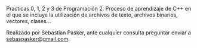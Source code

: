 Practicas 0, 1, 2 y 3 de Programación 2. Proceso de aprendizaje de C++ en el que se incluye la utilización de archivos de texto, 
archivos binarios, vectores, clases...

Realizado por Sebastian Pasker, ante cualquier consulta preguntar enviar a sebaspasker@gmail.com.

